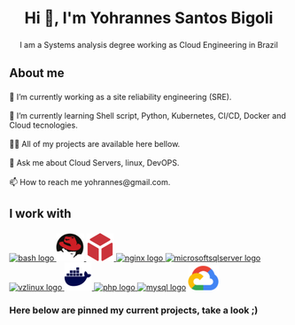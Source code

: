<h1 align="center">Hi 👋, I'm Yohrannes Santos Bigoli</h1>

###

<p align="center">I am a Systems analysis degree working as Cloud Engineering in Brazil</p>

###

<h2 align="left">About me</h2>

###

<p align="left">🔭 I’m currently working as a site reliability engineering (SRE).<br><br>🌱 I’m currently learning Shell script, Python, Kubernetes, CI/CD, Docker and Cloud tecnologies.<br><br>👨‍💻 All of my projects are available here bellow.<br><br>💬 Ask me about Cloud Servers, linux, DevOPS.<br><br>📫 How to reach me yohrannes@gmail.com.</p>

###

<h2 align="left">I work with</h2>

###

<div align="left">
  <a href="https://www.linux.com/" target="_blank" rel="external" ><img src="https://cdn.jsdelivr.net/gh/devicons/devicon/icons/bash/bash-original.svg" height="50" width="50" alt="bash logo"/>
  <a href="https://www.redhat.com/" target="_blank" rel="external" ><img src="images/redhat_logo_icon.png" height="50" width="50" alt="centos logo"/>
  <a href="https://www.virtuozzo.com/" target="_blank" rel="external" ><img src="images/Virtuozzo_Icon.png" height="50" width="50" alt="vzlinux logo"/>
  <a href="https://www.nginx.com/" target="_blank" rel="external" ><img src="https://cdn.jsdelivr.net/gh/devicons/devicon/icons/nginx/nginx-original.svg" height="50" width="50" alt="nginx logo"/>
  <a href="https://www.apache.org/" target="_blank" rel="external" ><img src="https://www.apache.org/foundation/press/kit/feather.png" height="50" width="40" alt="microsoftsqlserver logo"/>
  <a href="https://openvz.org/" target="_blank" rel="external" ><img src="https://openvz.org/img/logo.png" height="50" width="50" alt="vzlinux logo"/>
  <a href="https://www.docker.com/" target="_blank" rel="external" ><img src="images/dockerlogo.webp" height="50" width="50" alt="php logo"/>
  <a href="https://www.python.org/" target="_blank" rel="external" ><img src="https://s3.dualstack.us-east-2.amazonaws.com/pythondotorg-assets/media/community/logos/python-logo-only.png" height="45" width="40" alt="php logo"/>
  <a href="https://www.mysql.com/" target="_blank" rel="external" ><img src="https://cdn.jsdelivr.net/gh/devicons/devicon/icons/mysql/mysql-original.svg" height="50" width="50" alt="mysql logo"/></a>
  <a href="https://console.cloud.google.com/" target="_blank" rel="external" ><img src="images/Google-Cloud-Emblem.png" height="45" width="55" alt="mysql logo"/></a>
</div>
    
### Here below are pinned my current projects, take a look ;)
